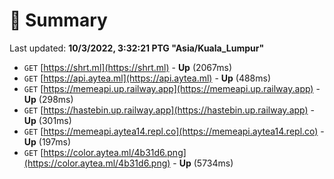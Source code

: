 # 📖 Summary
Last updated: **10/3/2022, 3:32:21 PTG "Asia/Kuala_Lumpur"**

- `GET` [https://shrt.ml](https://shrt.ml) - **Up** (2067ms)
- `GET` [https://api.aytea.ml](https://api.aytea.ml) - **Up** (488ms)
- `GET` [https://memeapi.up.railway.app](https://memeapi.up.railway.app) - **Up** (298ms)
- `GET` [https://hastebin.up.railway.app](https://hastebin.up.railway.app) - **Up** (301ms)
- `GET` [https://memeapi.aytea14.repl.co](https://memeapi.aytea14.repl.co) - **Up** (197ms)
- `GET` [https://color.aytea.ml/4b31d6.png](https://color.aytea.ml/4b31d6.png) - **Up** (5734ms)
